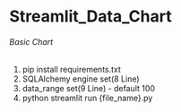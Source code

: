 # Streamlit_Data_Chart

###### Basic Chart

1. pip install requirements.txt
2. SQLAlchemy engine set(8 Line)
3. data_range set(9 Line) - default 100
4. python streamlit run {file_name}.py
